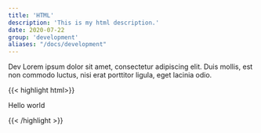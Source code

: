 ```yaml
---
title: 'HTML'
description: 'This is my html description.'
date: 2020-07-22
group: 'development'
aliases: "/docs/development"
---
```


Dev Lorem ipsum dolor sit amet, consectetur adipiscing elit. Duis mollis, est non commodo luctus, nisi erat porttitor ligula, eget lacinia odio.


{{< highlight html>}}
<div class="foo-baz">
    <p>Hello world</p>
</div>
{{< /highlight >}}


